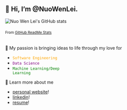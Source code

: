 ## 👋 Hi, I’m @NuoWenLei.

![Nuo Wen Lei's GitHub stats](https://github-readme-stats.vercel.app/api?username=NuoWenLei&show_icons=true&hide=stars)

<sub>From [GitHub ReadMe Stats](https://github.com/anuraghazra/github-readme-stats)</sub>
&nbsp;  
&nbsp;  
&nbsp;  
🌱 My passion is bringing ideas to life through my love for

- <code style="color : orange">Software Engineering</code>
- <code style="color : purple">Data Science</code>
- <code style="color : green">Machine Learning/Deep Learning</code>

🤖 Learn more about me 
- [personal website](https://nuowenlei.github.io/personal-portfolio/)!
- [linkedin](https://www.linkedin.com/in/nuo-wen-lei/)!
- [resume](https://nuowenlei.github.io/personal-portfolio/resume.pdf)!

<!---
NuoWenLei/NuoWenLei is a ✨ special ✨ repository because its `README.md` (this file) appears on your GitHub profile.
You can click the Preview link to take a look at your changes.
--->
